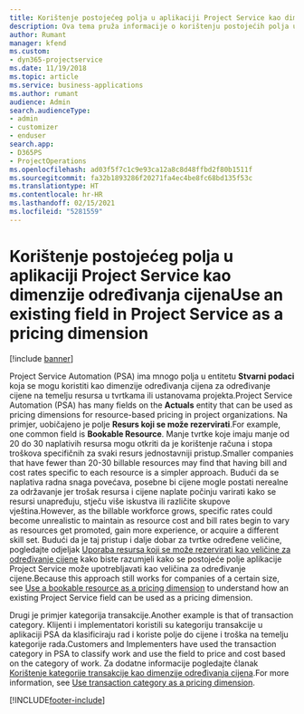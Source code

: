 ```yaml
---
title: Korištenje postojećeg polja u aplikaciji Project Service kao dimenzije određivanja cijena
description: Ova tema pruža informacije o korištenju postojećih polja u aplikaciji Project Service kao dimenzija određivanja cijena.
author: Rumant
manager: kfend
ms.custom:
- dyn365-projectservice
ms.date: 11/19/2018
ms.topic: article
ms.service: business-applications
ms.author: rumant
audience: Admin
search.audienceType:
- admin
- customizer
- enduser
search.app:
- D365PS
- ProjectOperations
ms.openlocfilehash: ad03f5f7c1c9e93ca12a8c8d48ffbd2f80b1511f
ms.sourcegitcommit: fa32b1893286f20271fa4ec4be8fc68bd135f53c
ms.translationtype: HT
ms.contentlocale: hr-HR
ms.lasthandoff: 02/15/2021
ms.locfileid: "5281559"
---
```

# <a name="use-an-existing-field-in-project-service-as-a-pricing-dimension"></a><span data-ttu-id="25c7d-103">Korištenje postojećeg polja u aplikaciji Project Service kao dimenzije određivanja cijena</span><span class="sxs-lookup"><span data-stu-id="25c7d-103">Use an existing field in Project Service as a pricing dimension</span></span>

[!include [banner](../includes/psa-now-project-operations.md)]

<span data-ttu-id="25c7d-104">Project Service Automation (PSA) ima mnogo polja u entitetu **Stvarni podaci** koja se mogu koristiti kao dimenzije određivanja cijena za određivanje cijene na temelju resursa u tvrtkama ili ustanovama projekta.</span><span class="sxs-lookup"><span data-stu-id="25c7d-104">Project Service Automation (PSA) has many fields on the **Actuals** entity that can be used as pricing dimensions for resource-based pricing in project organizations.</span></span> <span data-ttu-id="25c7d-105">Na primjer, uobičajeno je polje **Resurs koji se može rezervirati**.</span><span class="sxs-lookup"><span data-stu-id="25c7d-105">For example, one common field is **Bookable Resource**.</span></span> <span data-ttu-id="25c7d-106">Manje tvrtke koje imaju manje od 20 do 30 naplativih resursa mogu otkriti da je korištenje računa i stopa troškova specifičnih za svaki resurs jednostavniji pristup.</span><span class="sxs-lookup"><span data-stu-id="25c7d-106">Smaller companies that have fewer than 20-30 billable resources may find that having bill and cost rates specific to each resource is a simpler approach.</span></span> <span data-ttu-id="25c7d-107">Budući da se naplativa radna snaga povećava, posebne bi cijene mogle postati nerealne za održavanje jer trošak resursa i cijene naplate počinju varirati kako se resursi unapređuju, stječu više iskustva ili različite skupove vještina.</span><span class="sxs-lookup"><span data-stu-id="25c7d-107">However, as the billable workforce grows, specific rates could become unrealistic to maintain as resource cost and bill rates begin to vary as resources get promoted, gain more experience, or acquire a different skill set.</span></span> <span data-ttu-id="25c7d-108">Budući da je taj pristup i dalje dobar za tvrtke određene veličine, pogledajte odjeljak [Uporaba resursa koji se može rezervirati kao veličine za određivanje cijene](bookable-resource-pricing-dimension.md) kako biste razumjeli kako se postojeće polje aplikacije Project Service može upotrebljavati kao veličina za određivanje cijene.</span><span class="sxs-lookup"><span data-stu-id="25c7d-108">Because this approach still works for companies of a certain size, see [Use a bookable resource as a pricing dimension](bookable-resource-pricing-dimension.md) to understand how an existing Project Service field can be used as a pricing dimension.</span></span>

<span data-ttu-id="25c7d-109">Drugi je primjer kategorija transakcije.</span><span class="sxs-lookup"><span data-stu-id="25c7d-109">Another example is that of transaction category.</span></span> <span data-ttu-id="25c7d-110">Klijenti i implementatori koristili su kategoriju transakcije u aplikaciji PSA da klasificiraju rad i koriste polje do cijene i troška na temelju kategorije rada.</span><span class="sxs-lookup"><span data-stu-id="25c7d-110">Customers and Implementers have used the transaction category in PSA to classify work and use the field to price and cost based on the category of work.</span></span> <span data-ttu-id="25c7d-111">Za dodatne informacije pogledajte članak [Korištenje kategorije transakcije kao dimenzije određivanja cijena](transaction-category-pricing-dimension.md).</span><span class="sxs-lookup"><span data-stu-id="25c7d-111">For more information, see [Use transaction category as a pricing dimension](transaction-category-pricing-dimension.md).</span></span>


[!INCLUDE[footer-include](../includes/footer-banner.md)]